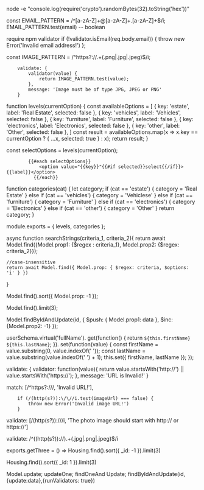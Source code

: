 <!-- генериране на custom secret (в терминала):  -->
node -e "console.log(require('crypto').randomBytes(32).toString('hex'))" 

<!-- --------------------------------------------------------- -->
<!-- email -->

const EMAIL_PATTERN = /^[a-zA-Z]+@[a-zA-Z]+\.[a-zA-Z]+$/i;
EMAIL_PATTERN.test(email)  -- boolean

<!-- with validatorjs -->
require npm validator
        if (!validator.isEmail(req.body.email)) {
            throw new Error('Invalid email address!')
        };

<!-- ------------------------------------------------------ -->
<!-- image model -->
<!-- pattern with url requirements and file extension -->
const IMAGE_PATTERN = /^https?:\/\/.+(.png|.jpg|.jpeg)$/i;

        validate: {
            validator(value) {
                return IMAGE_PATTERN.test(value);
            },
            message: 'Image must be of type JPG, JPEG or PNG'
        }

<!-- ----------------------------------------------------- -->
<!-- get selection result
създаваме утил функцията , която съдържа всички опции от селекта;
currentOption = записаната в DB стойност -->

function levels(currentOption) {
    const availableOptions = [
        { key: 'estate', label: 'Real Estate', selected: false },
        { key: 'vehicles', label: 'Vehicles', selected: false },
        { key: 'furniture', label: 'Furniture', selected: false },
        { key: 'electronics', label: 'Electronics', selected: false },
        { key: 'other', label: 'Other', selected: false },
    ]
    const result = availableOptions.map(x => x.key == currentOption ? { ...x, selected: true } : x);
    return result;
}

const selectOptions = levels(currentOption);

<!-- в темплейта :  -->
            {{#each selectOptions}}
                <option value="{{key}}"{{#if selected}}select{{/if}}>{{label}}</option>
              {{/each}}

function categories(cat) {
    let category;
    if (cat == 'estate') { category = 'Real Estate' }
    else if (cat == 'vehicles') { category = 'Vehiclese' }
    else if (cat == 'furniture') { category = 'Furniture' }
    else if (cat == 'electronics') { category = 'Electronics' }
    else if (cat == 'other') { category = 'Other' }
    return category;
}

module.exports = { levels, categories };

<!-- ----------------------------------------------------------------------- -->
<!-- search by criteria(multiple)
(in this case 2 ) -->

async function searchStrings(criteria_1, criteria_2){
	return await Model.find({Model.prop1: {$regex : criteria_1}, Model.prop2: {$regex: criteria_2}});
	
	//case-insensitive
	return await Model.find({ Model.prop: { $regex: criteria, $options: 'i' } })
}

<!-- ---------------------------------------------------------------------- -->
<!-- sort
    * -1 => b - a
    * 1 => a - b -->
Model.find().sort({ Model.prop: -1 });

<!-- ------------------------------------------------------- -->
<!-- limit -->
Model.find().limit(3);



<!-- ------------------------------------------------------- -->

<!-- Model.prop1 = Array, добавяме елемент;
Model.prop2 e число. -1 -> изваждаме 1; 1 -> добавяме( съответно -3, 3....) -->
                                                                                
Model.findByIdAndUpdate(id, { $push: { Model.prop1: data }, $inc:{Model.prop2: -1} });



<!-- --------------------------------------------------------- -->
<!-- virtuals -->

userSchema.virtual('fullName').
  get(function() { return `${this.firstName} ${this.lastName}`; }).
  set(function(value) {
    const firstName = value.substring(0, value.indexOf(' '));
    const lastName = value.substring(value.indexOf(' ') + 1);
    this.set({ firstName, lastName });
  });
  
  
  <!-- ----------------------------------- -->
  <!-- v1. -->
  validate: {
	validator: function(value){
		return value.startsWith('http://') || value.startsWith('https://');
	},
	message: 'URL is Invalid!'
}
		
		
<!-- v2. -->
match: [/^https?:\/\//, 'Invalid URL!'],

<!-- v3. -->
 <!-- - worked the best -->
<!-- in controller -->

        if (/(http(s?)):\/\//i.test(imageUrl) === false) {
            throw new Error('Invalid image URL!')
        }
		
<!-- in Model: -->

validate: [/(http(s?)):\/\//i, 'The photo image should start with http:// or https://']

<!-- with image file extention -->
validate: /^((http(s?)):\/\/).+(\.jpg|\.png|\.jpeg)$/i

<!-- --------------------------------------------------- -->
<!-- get last Three added entries -->
exports.getThree = () => Housing.find().sort({ _id: -1 }).limit(3)
<!-- респектвно пъвите три -   -->
Housing.find().sort({ _id: 1 }).limit(3)

<!-- to work Model validations -->
Model.update; updateOne; findOneAnd Update; findByIdAndUpdate(id,{update:data},{runValidators: true})
